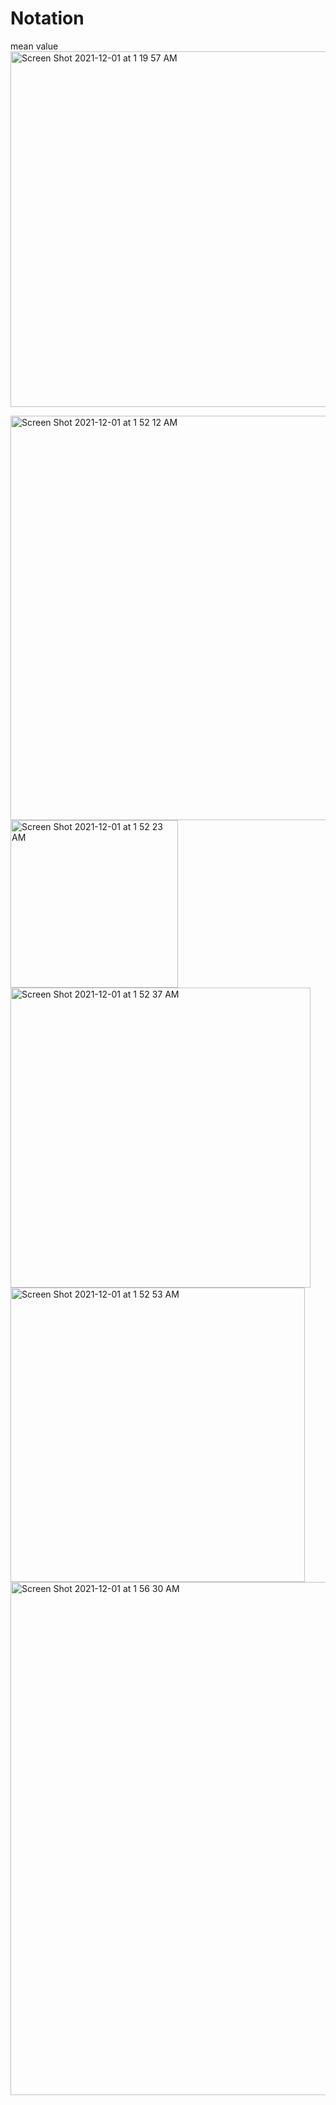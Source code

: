 # Notation

mean value 
<img width="569" alt="Screen Shot 2021-12-01 at 1 19 57 AM" src="https://user-images.githubusercontent.com/25523756/144207100-cd38959d-4e8c-4509-90b7-999b5746765f.png">


<img width="647" alt="Screen Shot 2021-12-01 at 1 52 12 AM" src="https://user-images.githubusercontent.com/25523756/144212404-49ccfe18-f9cc-4bec-8398-dbf34176b8a8.png">



<img width="268" alt="Screen Shot 2021-12-01 at 1 52 23 AM" src="https://user-images.githubusercontent.com/25523756/144212416-a2ab8760-4a39-4292-9ddb-cd241704535b.png">


<img width="480" alt="Screen Shot 2021-12-01 at 1 52 37 AM" src="https://user-images.githubusercontent.com/25523756/144212428-ac67e924-d5a5-421a-82e4-64030f860c8f.png">


<img width="471" alt="Screen Shot 2021-12-01 at 1 52 53 AM" src="https://user-images.githubusercontent.com/25523756/144212435-a511fac8-5e78-4e7c-b281-128a1ff1325e.png">


<img width="821" alt="Screen Shot 2021-12-01 at 1 56 30 AM" src="https://user-images.githubusercontent.com/25523756/144212907-89c15d0a-2257-43d8-b56f-07b09c7bbf33.png">

